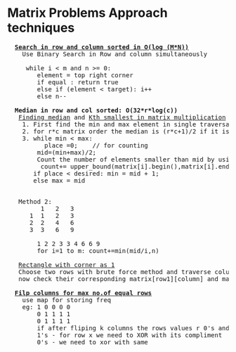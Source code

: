 # Matrix Problems Approach techniques 
  <pre>
  <b><a href="https://github.com/teja963/DSA-and-MYSQL/blob/master/Matrix/2.%20Search%20in%20row%20and%20column%20sorted%20.cpp">Search in row and column sorted in O(log (M*N))</a></b>
    Use Binary Search in Row and column simultaneously
    
     while i < m and n >= 0:
        element = top right corner
        if equal : return true
        else if (element < target): i++
        else n--
             
  <b>Median in row and col sorted: O(32*r*log(c))</b>
   <a href="https://github.com/teja963/DSA-and-MYSQL/blob/master/Matrix/3.%20median.cpp">Finding median</a> and <a href="https://github.com/teja963/DSA-and-MYSQL/blob/master/Matrix/*9.%20kth%20smallest%20in%20matrix.cpp">Kth smallest in matrix multiplication</a></b>
    1. First find the min and max element in single traversal
    2. for r*c matrix order the median is (r*c+1)/2 if it is arranged in sorted order, so the desired place is (r*c+1)/2
    3. while min < max:
          place =0;    // for counting 
        mid=(min+max)/2;
        Count the number of elements smaller than mid by using upperbound which takes log(c) time for each row
         count+= upper_bound(matrix[i].begin(),matrix[i].end(), mid) -matrix[i].begin()
       if place < desired: min = mid + 1;
       else max = mid
       
       
   Method 2:
         1   2   3
      1  1   2   3
      2  2   4   6
      3  3   6   9
      
        1 2 2 3 3 4 6 6 9
        for i=1 to m: count+=min(mid/i,n)
      
   <a href="https://github.com/teja963/DSA-and-MYSQL/blob/master/Matrix/11.%20Find%20Rectangle%20with%20corner%20as%201.cpp">Rectangle with corner as 1</a></b>
   Choose two rows with brute force method and traverse column
   now check their corresponding matrix[row1][column] and matrxi[row2][column] is 1
   
  <b><a href="https://github.com/teja963/Advanced-DSA/blob/master/Matrix/14.%20Filp%20columns%20for%20max%20no.of%20equal%20rows.cpp">Filp columns for max no.of equal rows</a></b>
  	use map for storing freq
  	eg: 1 0 0 0 0
  	    0 1 1 1 1
  	    0 1 1 1 1
  	    if after fliping k columns the rows values r 0's and 1's means
  	    1's - for row x we need to XOR with its compliment
  	    0's - we need to xor with same
    
   </pre> 
      
